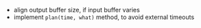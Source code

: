 * align output buffer size, if input buffer varies
* implement `plan(time, what)` method, to avoid external timeouts